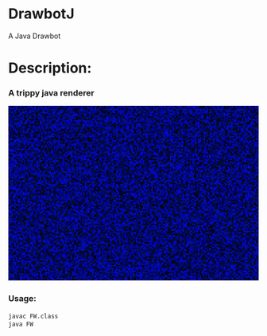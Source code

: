 # DrawbotJ
A Java Drawbot

# Description:
### A trippy java renderer
![shellp](https://raw.githubusercontent.com/DukeyCamps/DrawbotJ/master/lulgen.png)
### Usage:
```
javac FW.class
java FW
```
